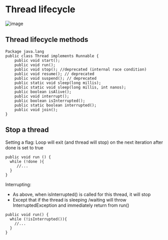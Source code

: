 # Thread lifecycle
![image](https://github.com/user-attachments/assets/ea661afc-d5f9-45cb-a697-e4dbcf2bce06)

## Thread lifecycle methods
~~~
Package java.lang
public class Thread implements Runnable {
    public void start();
    public void run();
    public void stop(); //deprecated (internal race condition)
    public void resume(); // deprecated
    public void suspend(); // deprecated
    public static void sleep(long millis);
    public static void sleep(long millis, int nanos);
    public boolean isAlive();
    public void interrupt();
    public boolean isInterrupted();
    public static boolean interrupted();
    public void join();
}
~~~

## Stop a thread
Setting a flag: Loop will exit (and thread will stop) on the next iteration after done is set to true
~~~
public void run () {
  while (!done ){
     //...
  }
}
~~~
Interrupting: 
- As above, when isInterrupted() is called for this thread, it will stop
- Except that if the thread is sleeping /waiting will throw InterruptedException and immediately return from run()

~~~
public void run() {
  while (!isInterrupted()){
    //...
  }
}
~~~
